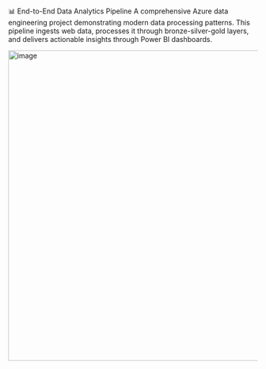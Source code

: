 📊 End-to-End Data Analytics Pipeline
A comprehensive Azure data engineering project demonstrating modern data processing patterns. This pipeline ingests web data, processes it through bronze-silver-gold layers, and delivers actionable insights through Power BI dashboards.



<img width="1200" height="627" alt="image" src="https://github.com/user-attachments/assets/5b76d3e5-a5ca-47e7-9a82-ad2be57f9a5e" />

